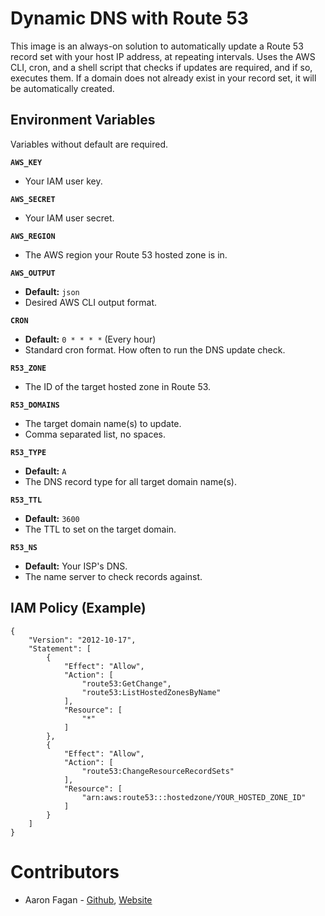 # Dynamic DNS with Route 53
This image is an always-on solution to automatically update a Route 53 record set with your host IP address, at repeating intervals. Uses the AWS CLI, cron, and a shell script that checks if updates are required, and if so, executes them. If a domain does not already exist in your record set, it will be automatically created.

## Environment Variables
Variables without default are required.

**`AWS_KEY`**
- Your IAM user key.

**`AWS_SECRET`**
- Your IAM user secret.

**`AWS_REGION`**
- The AWS region your Route 53 hosted zone is in.

**`AWS_OUTPUT`**
- **Default:** `json`
- Desired AWS CLI output format.

**`CRON`**
- **Default:** `0 * * * *` (Every hour)
- Standard cron format. How often to run the DNS update check.

**`R53_ZONE`**
- The ID of the target hosted zone in Route 53.

**`R53_DOMAINS`**
- The target domain name(s) to update.
- Comma separated list, no spaces.

**`R53_TYPE`**
- **Default:** `A`
- The DNS record type for all target domain name(s).

**`R53_TTL`**
- **Default:** `3600`
- The TTL to set on the target domain.

**`R53_NS`**
- **Default:** Your ISP's DNS.
- The name server to check records against.


## IAM Policy (Example)
```
{
    "Version": "2012-10-17",
    "Statement": [
        {
            "Effect": "Allow",
            "Action": [
                "route53:GetChange",
                "route53:ListHostedZonesByName"
            ],
            "Resource": [
                "*"
            ]
        },
        {
            "Effect": "Allow",
            "Action": [
                "route53:ChangeResourceRecordSets"
            ],
            "Resource": [
                "arn:aws:route53:::hostedzone/YOUR_HOSTED_ZONE_ID"
            ]
        }
    ]
}
```

# Contributors
* Aaron Fagan - [Github](https://github.com/aaronfagan), [Website](https://www.aaronfagan.ca/)
